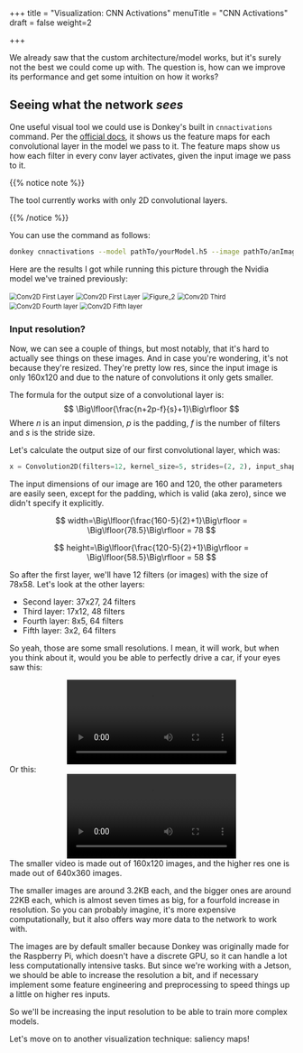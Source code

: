 +++
title = "Visualization: CNN Activations"
menuTitle = "CNN Activations"
draft = false
weight=2

+++

We already saw that the custom architecture/model works, but it's surely not the best we could come up with. The question is, how can we improve its performance and get some intuition on how it works?

## Seeing what the network *sees*

One useful visual tool we could use is Donkey's built in `cnnactivations` command. Per the [official docs](https://docs.donkeycar.com/utility/donkey/#visualize-cnn-filter-activations), it shows us the feature maps for each convolutional layer in the model we pass to it. The feature maps show us how each filter in every conv layer activates, given the input image we pass to it.

{{% notice note %}}

The tool currently works with only 2D convolutional layers.

{{% /notice %}}

You can use the command as follows:

```bash
donkey cnnactivations --model pathTo/yourModel.h5 --image pathTo/anImage.jpg
```

Here are the results I got while running this picture through the Nvidia model we've trained previously:

<img src="/images/ai/testImage.png" alt="Conv2D First Layer" style="zoom: 80%;" />

<img src="/images/ai/nvidiaFirstLayer.png" alt="Conv2D First Layer" style="zoom: 80%;" />

<img src="/images/ai/nvidiaSecondLayer.png" alt="Figure_2" style="zoom: 80%;" />



<img src="/images/ai/nvidiaThirdLayer.png" alt="Conv2D Third" style="zoom: 80%;" />



<img src="/images/ai/nvidiaFourthLayer.png" alt="Conv2D Fourth layer" style="zoom: 80%;" />

<img src="/images/ai/nvidiaFifthLayer.png" alt="Conv2D Fifth layer" style="zoom: 80%;" />

### Input resolution?

Now, we can see a couple of things, but most notably, that it's hard to actually see things on these images. And in case you're wondering, it's not because they're resized. They're pretty low res, since the input image is only 160x120 and due to the nature of convolutions it only gets smaller.

The formula for the output size of a convolutional layer is:
$$
\Big\lfloor{\frac{n+2p-f}{s}+1}\Big\rfloor
$$
Where $n$ is an input dimension, $p$ is the padding, $f$ is the number of filters and $s$ is the stride size.

Let's calculate the output size of our first convolutional layer, which was:

```python
x = Convolution2D(filters=12, kernel_size=5, strides=(2, 2), input_shape = input_shape, activation='relu', name="Conv2D_First_layer")(x)
```

The input dimensions of our image are 160 and 120, the other parameters are easily seen, except for the padding, which is valid (aka zero), since we didn't specify it explicitly. 


$$
width=\Big\lfloor{\frac{160-5}{2}+1}\Big\rfloor = \Big\lfloor{78.5}\Big\rfloor = 78
$$

$$
height=\Big\lfloor{\frac{120-5}{2}+1}\Big\rfloor = \Big\lfloor{58.5}\Big\rfloor = 58
$$

So after the first layer, we'll have 12 filters (or images) with the size of 78x58. Let's look at the other layers:

- Second layer: 37x27, 24 filters
- Third layer: 17x12, 48 filters
- Fourth layer: 8x5, 64 filters
- Fifth layer: 3x2, 64 filters

So yeah, those are some small resolutions. I mean, it will work, but when you think about it, would you be able to perfectly drive a car, if your eyes saw this:

<center><video controls src="/images/ai/smallRes.mp4" autoplay loop></video></center>
Or this:

<center><video controls src="/images/ai/highRes.mp4" autoplay loop></video></center>
The smaller video is made out of 160x120 images, and the higher res one is made out of 640x360 images. 

The smaller images are around 3.2KB each, and the bigger ones are around 22KB each, which is almost seven times as big, for a fourfold increase in resolution. So you can probably imagine, it's more expensive computationally, but it also offers way more data to the network to work with.

The images are by default smaller because Donkey was originally made for the Raspberry Pi, which doesn't have a discrete GPU, so it can handle a lot less computationally intensive tasks. But since we're working with a Jetson, we should be able to increase the resolution a bit, and if necessary implement some feature engineering and preprocessing to speed things up a little on higher res inputs. 

So we'll be increasing the input resolution to be able to train more complex models. 

Let's move on to another visualization technique: saliency maps!